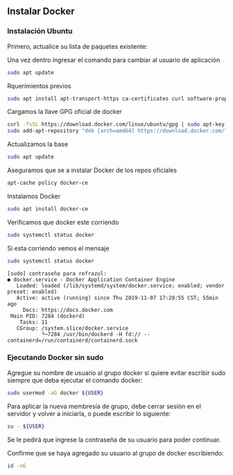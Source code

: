## Instalar Docker

### Instalación Ubuntu
Primero, actualice su lista de paquetes existente:

Una vez dentro ingresar el comando para cambiar al usuario de aplicación

```bash
sudo apt update
```

Rquerimientos previos

```bash
sudo apt install apt-transport-https ca-certificates curl software-properties-common

```

Cargamos la llave GPG oficial de docker
```bash
curl -fsSL https://download.docker.com/linux/ubuntu/gpg | sudo apt-key add -
sudo add-apt-repository "deb [arch=amd64] https://download.docker.com/linux/ubuntu bionic stable"
```

Actualizamos la base 

```bash
sudo apt update
```

Aseguramos que se a instalar Docker de los repos oficiales

```bash
apt-cache policy docker-ce
```

Instalamos Docker

```bash
sudo apt install docker-ce
```

Verificamos que docker este corriendo
```bash
sudo systemctl status docker
```

Si esta corriendo vemos el mensaje

```bash
sudo systemctl status docker
```

```
[sudo] contraseña para refrazul: 
● docker.service - Docker Application Container Engine
   Loaded: loaded (/lib/systemd/system/docker.service; enabled; vendor preset: enabled)
   Active: active (running) since Thu 2019-11-07 17:28:55 CST; 55min ago
     Docs: https://docs.docker.com
 Main PID: 7284 (dockerd)
    Tasks: 11
   CGroup: /system.slice/docker.service
           └─7284 /usr/bin/dockerd -H fd:// --containerd=/run/containerd/containerd.sock
```

### Ejecutando Docker sin sudo

Agregue su nombre de usuario al grupo docker si quiere evitar escribir sudo siempre que deba ejecutar el comando docker:

```bash
sudo usermod -aG docker ${USER}
```

Para aplicar la nueva membresía de grupo, debe cerrar sesión en el servidor y volver a iniciarla, o puede escribir lo siguiente:

```bash
su - ${USER}
```
Se le pedirá que ingrese la contraseña de su usuario para poder continuar.

Confirme que se haya agregado su usuario al grupo de docker escribiendo:

```bash
id -nG
```
